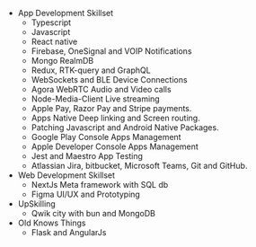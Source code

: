 - App Development Skillset
	- Typescript
	- Javascript
	- React native
	- Firebase, OneSignal and VOIP Notifications
	- Mongo RealmDB
	- Redux, RTK-query and GraphQL
	- WebSockets and BLE Device Connections
	- Agora WebRTC Audio and Video calls
	- Node-Media-Client Live streaming
	- Apple Pay, Razor Pay and Stripe payments.
	- Apps Native Deep linking and Screen routing.
	- Patching Javascript and Android Native Packages.
	- Google Play Console Apps Management
	- Apple Developer Console Apps Management
	- Jest and Maestro App Testing
	- Atlassian Jira, bitbucket, Microsoft Teams, Git and GitHub.
- Web Development Skillset
	- NextJs Meta framework with SQL db
	- Figma UI/UX and Prototyping
- UpSkilling
	- Qwik city with bun and MongoDB
- Old Knows Things
	- Flask and AngularJs